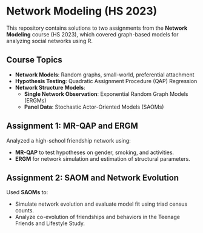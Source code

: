 # Network Modeling (HS 2023)

This repository contains solutions to two assignments from the **Network Modeling** course (HS 2023), which covered graph-based models for analyzing social networks using R.

## Course Topics
- **Network Models**: Random graphs, small-world, preferential attachment
- **Hypothesis Testing**: Quadratic Assignment Procedure (QAP) Regression
- **Network Structure Models**:
  - **Single Network Observation**: Exponential Random Graph Models (ERGMs)
  - **Panel Data**: Stochastic Actor-Oriented Models (SAOMs)

## Assignment 1: MR-QAP and ERGM
Analyzed a high-school friendship network using:
- **MR-QAP** to test hypotheses on gender, smoking, and activities.
- **ERGM** for network simulation and estimation of structural parameters.

## Assignment 2: SAOM and Network Evolution
Used **SAOMs** to:
- Simulate network evolution and evaluate model fit using triad census counts.
- Analyze co-evolution of friendships and behaviors in the Teenage Friends and Lifestyle Study.

